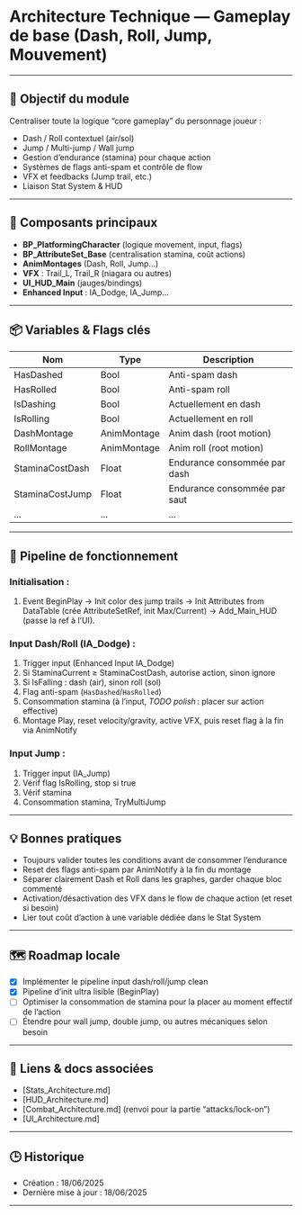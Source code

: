 # Architecture Technique — Gameplay de base (Dash, Roll, Jump, Mouvement)

---

## 📌 Objectif du module

Centraliser toute la logique “core gameplay” du personnage joueur :
- Dash / Roll contextuel (air/sol)
- Jump / Multi-jump / Wall jump
- Gestion d’endurance (stamina) pour chaque action
- Systèmes de flags anti-spam et contrôle de flow
- VFX et feedbacks (Jump trail, etc.)
- Liaison Stat System & HUD

---

## 🧩 Composants principaux

- **BP_PlatformingCharacter** (logique movement, input, flags)
- **BP_AttributeSet_Base** (centralisation stamina, coût actions)
- **AnimMontages** (Dash, Roll, Jump…)
- **VFX** : Trail_L, Trail_R (niagara ou autres)
- **UI_HUD_Main** (jauges/bindings)
- **Enhanced Input** : IA_Dodge, IA_Jump…

---

## 📦 Variables & Flags clés

| Nom            | Type       | Description                         |
|----------------|------------|-------------------------------------|
| HasDashed      | Bool       | Anti-spam dash                      |
| HasRolled      | Bool       | Anti-spam roll                      |
| IsDashing      | Bool       | Actuellement en dash                |
| IsRolling      | Bool       | Actuellement en roll                |
| DashMontage    | AnimMontage| Anim dash (root motion)             |
| RollMontage    | AnimMontage| Anim roll (root motion)             |
| StaminaCostDash| Float      | Endurance consommée par dash        |
| StaminaCostJump| Float      | Endurance consommée par saut        |
| ...            | ...        | ...                                 |

---

## 🔁 Pipeline de fonctionnement

### **Initialisation** :
1. Event BeginPlay → Init color des jump trails → Init Attributes from DataTable (crée AttributeSetRef, init Max/Current) → Add_Main_HUD (passe la ref à l’UI).

### **Input Dash/Roll (IA_Dodge)** :
1. Trigger input (Enhanced Input IA_Dodge)
2. Si StaminaCurrent ≥ StaminaCostDash, autorise action, sinon ignore
3. Si IsFalling : dash (air), sinon roll (sol)
4. Flag anti-spam (`HasDashed`/`HasRolled`)
5. Consommation stamina (à l’input, *TODO polish* : placer sur action effective)
6. Montage Play, reset velocity/gravity, active VFX, puis reset flag à la fin via AnimNotify

### **Input Jump** :
1. Trigger input (IA_Jump)
2. Vérif flag IsRolling, stop si true
3. Vérif stamina
4. Consommation stamina, TryMultiJump

---

## 💡 Bonnes pratiques

- Toujours valider toutes les conditions avant de consommer l’endurance
- Reset des flags anti-spam par AnimNotify à la fin du montage
- Séparer clairement Dash et Roll dans les graphes, garder chaque bloc commenté
- Activation/désactivation des VFX dans le flow de chaque action (et reset si besoin)
- Lier tout coût d’action à une variable dédiée dans le Stat System

---

## 🗺️ Roadmap locale

- [x] Implémenter le pipeline input dash/roll/jump clean
- [x] Pipeline d’init ultra lisible (BeginPlay)
- [ ] Optimiser la consommation de stamina pour la placer au moment effectif de l’action
- [ ] Étendre pour wall jump, double jump, ou autres mécaniques selon besoin

---

## 🔗 Liens & docs associées

- [Stats_Architecture.md]
- [HUD_Architecture.md]
- [Combat_Architecture.md] (renvoi pour la partie “attacks/lock-on”)
- [UI_Architecture.md]

---

## 🕒 Historique

- Création : 18/06/2025
- Dernière mise à jour : 18/06/2025

---
